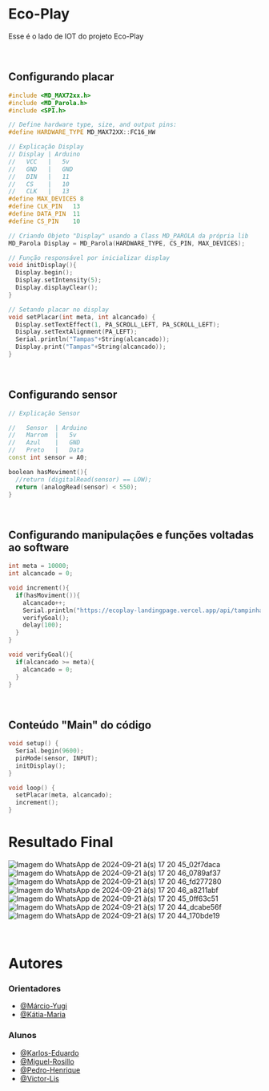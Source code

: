 # Eco-Play 
Esse é o lado de IOT do projeto Eco-Play

<br>

## Configurando placar 
```c++
#include <MD_MAX72xx.h>
#include <MD_Parola.h>
#include <SPI.h>

// Define hardware type, size, and output pins:
#define HARDWARE_TYPE MD_MAX72XX::FC16_HW

// Explicação Display
// Display | Arduino
//   VCC   |   5v
//   GND   |   GND
//   DIN   |   11
//   CS    |   10
//   CLK   |   13
#define MAX_DEVICES 8  
#define CLK_PIN   13   
#define DATA_PIN  11   
#define CS_PIN    10   

// Criando Objeto "Display" usando a Class MD_PAROLA da própria lib
MD_Parola Display = MD_Parola(HARDWARE_TYPE, CS_PIN, MAX_DEVICES);

// Função responsável por inicializar display
void initDisplay(){
  Display.begin();
  Display.setIntensity(5);
  Display.displayClear();  
}

// Setando placar no display
void setPlacar(int meta, int alcancado) {
  Display.setTextEffect(1, PA_SCROLL_LEFT, PA_SCROLL_LEFT);
  Display.setTextAlignment(PA_LEFT);
  Serial.println("Tampas"+String(alcancado));
  Display.print("Tampas"+String(alcancado));
}
```

<br>

## Configurando sensor
```c++
// Explicação Sensor

//   Sensor  | Arduino
//   Marrom  |   5v
//   Azul    |   GND
//   Preto   |   Data
const int sensor = A0;

boolean hasMoviment(){
  //return (digitalRead(sensor) == LOW);
  return (analogRead(sensor) < 550);
}
```

<br>

## Configurando manipulações e funções voltadas ao software
```c++
int meta = 10000;
int alcancado = 0;

void increment(){
  if(hasMoviment()){
    alcancado++;    
    Serial.println("https://ecoplay-landingpage.vercel.app/api/tampinha");
    verifyGoal();
    delay(100);
  }  
}

void verifyGoal(){
  if(alcancado >= meta){
    alcancado = 0; 
  }
}
```

<br>

## Conteúdo "Main" do código
```c++
void setup() {
  Serial.begin(9600);
  pinMode(sensor, INPUT);
  initDisplay();
}

void loop() {
  setPlacar(meta, alcancado);  
  increment();
}
```

# Resultado Final
![Imagem do WhatsApp de 2024-09-21 à(s) 17 20 45_02f7daca](https://github.com/user-attachments/assets/d6fc0b30-fbf3-4d29-a79d-9973350efed4)
![Imagem do WhatsApp de 2024-09-21 à(s) 17 20 46_0789af37](https://github.com/user-attachments/assets/596fe6e2-0a10-4436-b61d-029d15983568)
![Imagem do WhatsApp de 2024-09-21 à(s) 17 20 46_fd277280](https://github.com/user-attachments/assets/5cadffe1-800e-47b2-bda4-b8c97042b01b)
![Imagem do WhatsApp de 2024-09-21 à(s) 17 20 46_a8211abf](https://github.com/user-attachments/assets/0c96e54b-919f-4213-aa68-fa8311cec71e)
![Imagem do WhatsApp de 2024-09-21 à(s) 17 20 45_0ff63c51](https://github.com/user-attachments/assets/d897ed9e-49d4-464f-97ff-3b1350fda707)
![Imagem do WhatsApp de 2024-09-21 à(s) 17 20 44_dcabe56f](https://github.com/user-attachments/assets/c7f84163-efa4-4c70-b348-aa54c4bce18a)
![Imagem do WhatsApp de 2024-09-21 à(s) 17 20 44_170bde19](https://github.com/user-attachments/assets/423e0eca-b6f0-489d-8be0-54534eb14e92)

<br>

# Autores

### Orientadores
- [@Márcio-Yugi](https://www.linkedin.com/in/marcio-yuji-tokunaga-3aba8016/)
- [@Kátia-Maria](https://www.linkedin.com/in/katia-fushita-180522160/)

### Alunos
- [@Karlos-Eduardo](https://www.linkedin.com/in/karlos-eduardo-marques-araujo-de-moraes-2b531b293/)
- [@Miguel-Rosillo](https://www.linkedin.com/in/miguel-rosillo-8534a8294/)
- [@Pedro-Henrique](https://www.linkedin.com/in/pedro-henrique-moraes-samsonas-4a0b3a29a/)
- [@Victor-Lis](https://www.linkedin.com/in/victor-lis-bronzo/)
